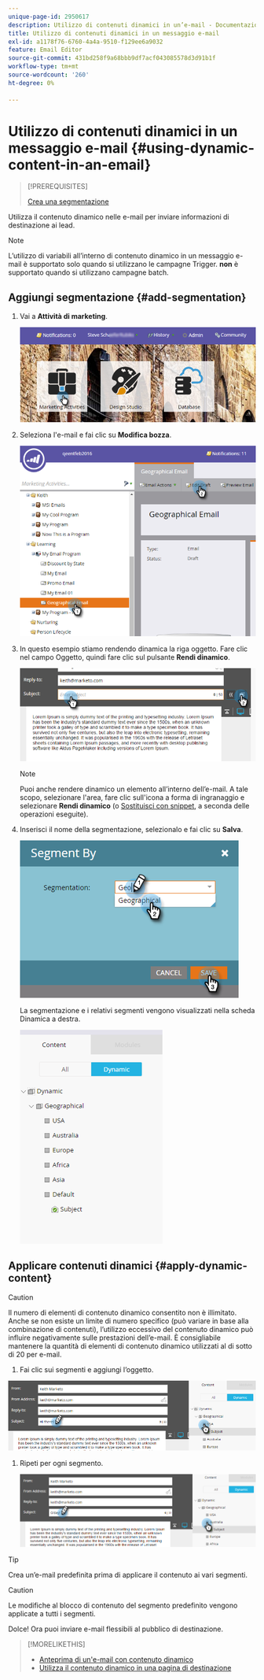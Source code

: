```yaml
---
unique-page-id: 2950617
description: Utilizzo di contenuti dinamici in un’e-mail - Documentazione di Marketo - Documentazione del prodotto
title: Utilizzo di contenuti dinamici in un messaggio e-mail
exl-id: a1178f76-6760-4a4a-9510-f129ee6a9032
feature: Email Editor
source-git-commit: 431bd258f9a68bbb9df7acf043085578d3d91b1f
workflow-type: tm+mt
source-wordcount: '260'
ht-degree: 0%

---
```


# Utilizzo di contenuti dinamici in un messaggio e-mail {#using-dynamic-content-in-an-email}

>[!PREREQUISITES]
>
>[Crea una segmentazione](/help/marketo/product-docs/personalization/segmentation-and-snippets/segmentation/create-a-segmentation.md)

Utilizza il contenuto dinamico nelle e-mail per inviare informazioni di destinazione ai lead.

>[!NOTE]
>
>L’utilizzo di variabili all’interno di contenuto dinamico in un messaggio e-mail è supportato solo quando si utilizzano le campagne Trigger. **non** è supportato quando si utilizzano campagne batch.

## Aggiungi segmentazione {#add-segmentation}

1. Vai a **Attività di marketing**.

   ![](assets/login-marketing-activities.png)

1. Seleziona l&#39;e-mail e fai clic su **Modifica bozza**.

   ![](assets/1.2.png)

1. In questo esempio stiamo rendendo dinamica la riga oggetto. Fare clic nel campo Oggetto, quindi fare clic sul pulsante **Rendi dinamico**.

   ![](assets/1.3.png)

   >[!NOTE]
   >
   >Puoi anche rendere dinamico un elemento all’interno dell’e-mail. A tale scopo, selezionare l&#39;area, fare clic sull&#39;icona a forma di ingranaggio e selezionare **Rendi dinamico** (o [Sostituisci con snippet](/help/marketo/product-docs/personalization/segmentation-and-snippets/snippets/create-a-snippet.md), a seconda delle operazioni eseguite).

1. Inserisci il nome della segmentazione, selezionalo e fai clic su **Salva**.

   ![](assets/1.4.png)

   La segmentazione e i relativi segmenti vengono visualizzati nella scheda Dinamica a destra.

   ![](assets/1.5.png)

## Applicare contenuti dinamici {#apply-dynamic-content}

>[!CAUTION]
>
>Il numero di elementi di contenuto dinamico consentito non è illimitato. Anche se non esiste un limite di numero specifico (può variare in base alla combinazione di contenuti), l’utilizzo eccessivo del contenuto dinamico può influire negativamente sulle prestazioni dell’e-mail. È consigliabile mantenere la quantità di elementi di contenuto dinamico utilizzati al di sotto di 20 per e-mail.

1. Fai clic sui segmenti e aggiungi l’oggetto.

![](assets/2.1.png)

1. Ripeti per ogni segmento.

   ![](assets/2.2.png)

>[!TIP]
>
>Crea un’e-mail predefinita prima di applicare il contenuto ai vari segmenti.

>[!CAUTION]
>
>Le modifiche al blocco di contenuto del segmento predefinito vengono applicate a tutti i segmenti.

Dolce! Ora puoi inviare e-mail flessibili al pubblico di destinazione.

>[!MORELIKETHIS]
>
>* [Anteprima di un&#39;e-mail con contenuto dinamico](/help/marketo/product-docs/email-marketing/general/functions-in-the-editor/preview-an-email-with-dynamic-content.md)
>* [Utilizza il contenuto dinamico in una pagina di destinazione](/help/marketo/product-docs/demand-generation/landing-pages/free-form-landing-pages/use-dynamic-content-in-a-free-form-landing-page.md)
